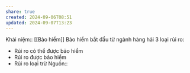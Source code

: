 ```yaml
---
share: true
created: 2024-09-06T08:51
updated: 2024-09-07T13:23
---
```

Khái niệm:: [[Bảo hiểm]]
Bảo hiểm bắt đầu từ ngành hàng hải
3 loại rủi ro:
- Rủi ro có thể được bảo hiểm
- Rủi ro được bảo hiểm
- Rủi ro loại trừ
Nguồn:: 
